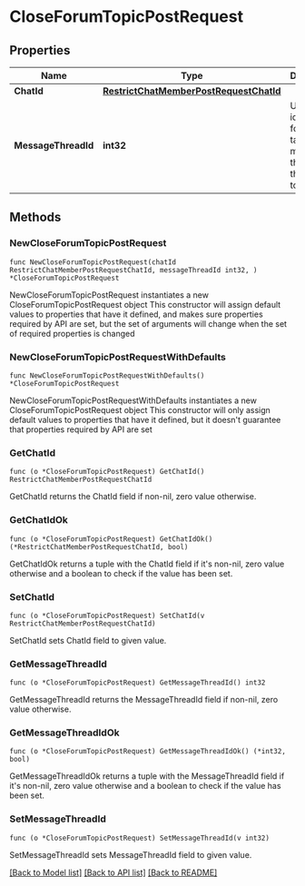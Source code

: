 # CloseForumTopicPostRequest

## Properties

Name | Type | Description | Notes
------------ | ------------- | ------------- | -------------
**ChatId** | [**RestrictChatMemberPostRequestChatId**](RestrictChatMemberPostRequestChatId.md) |  | 
**MessageThreadId** | **int32** | Unique identifier for the target message thread of the forum topic | 

## Methods

### NewCloseForumTopicPostRequest

`func NewCloseForumTopicPostRequest(chatId RestrictChatMemberPostRequestChatId, messageThreadId int32, ) *CloseForumTopicPostRequest`

NewCloseForumTopicPostRequest instantiates a new CloseForumTopicPostRequest object
This constructor will assign default values to properties that have it defined,
and makes sure properties required by API are set, but the set of arguments
will change when the set of required properties is changed

### NewCloseForumTopicPostRequestWithDefaults

`func NewCloseForumTopicPostRequestWithDefaults() *CloseForumTopicPostRequest`

NewCloseForumTopicPostRequestWithDefaults instantiates a new CloseForumTopicPostRequest object
This constructor will only assign default values to properties that have it defined,
but it doesn't guarantee that properties required by API are set

### GetChatId

`func (o *CloseForumTopicPostRequest) GetChatId() RestrictChatMemberPostRequestChatId`

GetChatId returns the ChatId field if non-nil, zero value otherwise.

### GetChatIdOk

`func (o *CloseForumTopicPostRequest) GetChatIdOk() (*RestrictChatMemberPostRequestChatId, bool)`

GetChatIdOk returns a tuple with the ChatId field if it's non-nil, zero value otherwise
and a boolean to check if the value has been set.

### SetChatId

`func (o *CloseForumTopicPostRequest) SetChatId(v RestrictChatMemberPostRequestChatId)`

SetChatId sets ChatId field to given value.


### GetMessageThreadId

`func (o *CloseForumTopicPostRequest) GetMessageThreadId() int32`

GetMessageThreadId returns the MessageThreadId field if non-nil, zero value otherwise.

### GetMessageThreadIdOk

`func (o *CloseForumTopicPostRequest) GetMessageThreadIdOk() (*int32, bool)`

GetMessageThreadIdOk returns a tuple with the MessageThreadId field if it's non-nil, zero value otherwise
and a boolean to check if the value has been set.

### SetMessageThreadId

`func (o *CloseForumTopicPostRequest) SetMessageThreadId(v int32)`

SetMessageThreadId sets MessageThreadId field to given value.



[[Back to Model list]](../README.md#documentation-for-models) [[Back to API list]](../README.md#documentation-for-api-endpoints) [[Back to README]](../README.md)


